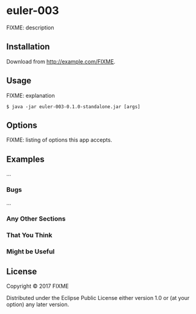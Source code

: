 # euler-003

FIXME: description

## Installation

Download from http://example.com/FIXME.

## Usage

FIXME: explanation

    $ java -jar euler-003-0.1.0-standalone.jar [args]

## Options

FIXME: listing of options this app accepts.

## Examples

...

### Bugs

...

### Any Other Sections
### That You Think
### Might be Useful

## License

Copyright © 2017 FIXME

Distributed under the Eclipse Public License either version 1.0 or (at
your option) any later version.
